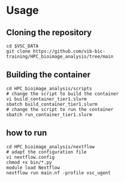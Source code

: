 # Usage

## Cloning the repository

```
cd $VSC_DATA
git clone https://github.com/vib-bic-training/HPC_bioimage_analysis/tree/main
```

## Building the container

```
cd HPC_bioimage_analysis/scripts
# change the script to build the container
vi build_container_tier1.slurm
sbatch build_container_tier1.slurm
# change the script to run the container
sbatch run_container_tier1.slurm
```

## how to run
```
cd HPC_bioimage_analysis/nextflow
# adapt the configuration file
vi nextflow.config
chmod +x bin/*.py
module load Nextflow
nextflow run main.nf -profile vsc_ugent
```
